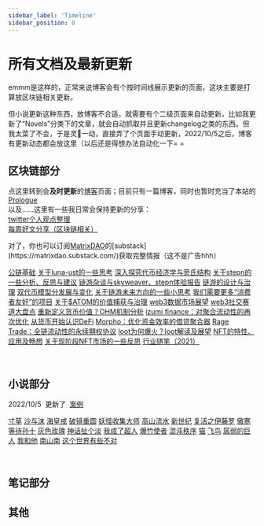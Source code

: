 ```yaml
---
sidebar_label: 'Timeline'
sidebar_position: 0
---
```


# 所有文档及最新更新

emmm是这样的，正常来说博客会有个按时间线展示更新的页面，这块主要是打算放区块链相关更新。

但小说更新这种东西，放博客不合适，就需要有个二级页面来自动更新，比如我更新了“Novels”分类下的文章，就会自动抓取并且更新changelog之类的东西。但我太菜了不会，于是灵:chicken:一动，直接弄了个页面手动更新，2022/10/5之后，博客有更新动态都会放这里（以后还是得想办法自动化一下= =

## 区块链部分

点这里转到会**及时更新**的[博客](/blog)页面；目前只有一篇博客，同时也暂时充当了本站的[Prologue](/docs/homepage)<br/>
以及……这里有一些我日常会保持更新的分享：<br/>
[twitter个人观点整理](https://jojonas.notion.site/40716ed835e74374954c82306c35040b?v=753800385ead45ceba7eebff7b785595)<br/>
[每周好文分享（区块链相关）](https://jojonas.notion.site/deb2552fdecf4fc19ac90214f3157cc7?v=4d45294097d54ad68eb1f5f1c839b22c)

对了，你也可以订阅[MatrixDAO](https://twitter.com/MatrixDAO_)的[substack](https://matrixdao.substack.com/)获取完整情报（这不是广告hhh）

<div class="card-demo">
  <div class="card">
    <div class="card__body">
      <p>
        <span class="badge badge--secondary"><a href="/docs/Blockchain/Infra/000">公链基础</a></span>
        <span class="badge badge--secondary"><a href="/docs/Blockchain/Jokenomics/001">关于luna-ust的一些思考</a></span>
        <span class="badge badge--secondary"><a href="/docs/Blockchain/Jokenomics/002">深入探究代币经济学与旁氏结构</a></span>
        <span class="badge badge--secondary"><a href="/docs/Blockchain/Jokenomics/003">关于stepn的一些分析、反思与建议</a></span>
        <span class="badge badge--secondary"><a href="/docs/Blockchain/Game/003">链游杂谈与skyweaver、stepn体验报告</a></span>
        <span class="badge badge--secondary"><a href="/docs/Blockchain/Game/002">链游的设计与治理</a></span>
        <span class="badge badge--secondary"><a href="/docs/Blockchain/Game/004">双代币模型分发展与变化</a></span>
        <span class="badge badge--secondary"><a href="/docs/Blockchain/Game/005">关于链游未来方向的一些小思考</a></span>
        <span class="badge badge--secondary"><a href="/docs/Blockchain/Infra/002">我们需要更多“消费者友好”的项目</a></span>
        <span class="badge badge--secondary"><a href="/docs/Blockchain/Infra/003">关于$ATOM的价值捕获与治理</a></span>
        <span class="badge badge--secondary"><a href="/docs/Blockchain/Web3/005">web3数据市场展望</a></span>
        <span class="badge badge--secondary"><a href="/docs/Blockchain/Web3/007">web3社交赛道大盘点</a></span>
        <span class="badge badge--secondary"><a href="/docs/Blockchain/DeFi/003">重新定义货币价值？OHM机制分析</a></span>
        <span class="badge badge--secondary"><a href="/docs/Blockchain/DeFi/004">izumi finance：对聚合流动性的再次优化</a></span>
        <span class="badge badge--secondary"><a href="/docs/Blockchain/DeFi/007">从货币开始认识DeFi</a></span>
        <span class="badge badge--secondary"><a href="/docs/Blockchain/DeFi/009">Morpho：优化资金效率的借贷聚合器</a></span>
        <span class="badge badge--secondary"><a href="/docs/Blockchain/DeFi/010">Rage Trade：全链流动性的永续期权协议</a></span>
        <span class="badge badge--secondary"><a href="/docs/Blockchain/NFT/001">loot为何爆火？loot解读及展望</a></span>
        <span class="badge badge--secondary"><a href="/docs/Blockchain/NFT/003">NFT的特性、应用及畅想</a></span>
        <span class="badge badge--secondary"><a href="/docs/Blockchain/NFT/004">关于现阶段NFT市场的一些反思</a></span>
        <span class="badge badge--secondary"><a href="/docs/Blockchain/year_2021">行业随笔（2021）</a></span>
      </p>
    </div>
  </div>
</div><br />

## 小说部分

<span class="badge badge--primary">2022/10/5</span>&nbsp;&nbsp;更新了&nbsp;&nbsp;<a href="/docs/Novels/past_days/life_spread">案例</a>

<div class="card-demo">
  <div class="card">
    <div class="card__body">
      <p>
        <span class="badge badge--secondary"><a href="/docs/Novels/past_days/life_spread">寸草</a></span>
        <span class="badge badge--secondary"><a href="/docs/Novels/past_days/the_sand_love">沙与沫</a></span>
        <span class="badge badge--secondary"><a href="/docs/Novels/past_days/ring_of_time">海皇戒</a></span>
        <span class="badge badge--secondary"><a href="/docs/Novels/past_days/moon_in_mirror">破镜重圆</a></span>
        <span class="badge badge--secondary"><a href="/docs/Novels/past_days/monster_master">妖怪收集大师</a></span>
        <span class="badge badge--secondary"><a href="/docs/Novels/past_days/being_alone">高山流水</a></span>
        <span class="badge badge--secondary"><a href="/docs/Novels/past_days//new_era">新世纪</a></span>
        <span class="badge badge--secondary"><a href="/docs/Novels/past_days/reborn_1">复活之伊藤罗</a></span>
        <span class="badge badge--secondary"><a href="/docs/Novels/past_days/spring">傲寒</a></span>
        <span class="badge badge--secondary"><a href="/docs/Novels/past_days/en_attendant_t">等待孙十</a></span>
        <span class="badge badge--secondary"><a href="/docs/Novels/past_days/white_black_rose">灰色玫瑰</a></span>
        <span class="badge badge--secondary"><a href="/docs/Novels/past_days/mythology_bullshit">神话扯个淡</a></span>
        <span class="badge badge--secondary"><a href="/docs/Novels/past_days/superman">我成了超人</a></span>
        <span class="badge badge--secondary"><a href="/docs/Novels/past_days/monster_master_extra_1">爆竹使者</a></span>
        <span class="badge badge--secondary"><a href="/docs/Novels/rule_of_chaos/007">混沌秩序</a></span>
        <span class="badge badge--secondary"><a href="/docs/Novels/past_days/short_series_past_days/#猫">猫</a></span>
        <span class="badge badge--secondary"><a href="/docs/Novels/past_days/short_series_past_days/#飞鸟">飞鸟</a></span>
        <span class="badge badge--secondary"><a href="/docs/Novels/past_days/short_series_past_days/#孱弱的巨人">孱弱的巨人</a></span>
        <span class="badge badge--secondary"><a href="/docs/Novels/past_days/short_series_past_days/#我和他">我和他</a></span>
        <span class="badge badge--secondary"><a href="/docs/Novels/past_days/short_series_past_days/#南山南">南山南</a></span>
        <span class="badge badge--secondary"><a href="/docs/Novels/past_days/short_series_past_days/#这个世界有些不对">这个世界有些不对</a></span>
      </p>
    </div>
  </div>
</div><br />

## 笔记部分

## 其他

